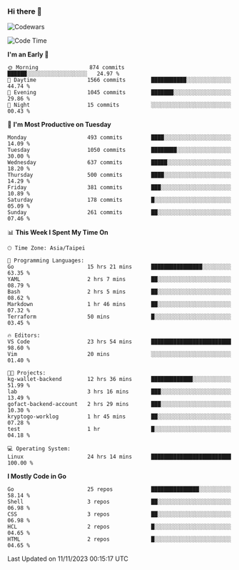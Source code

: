 ### Hi there 👋

![Codewars](https://www.codewars.com/users/omegaatt36/badges/small)

<!--START_SECTION:waka-->
![Code Time](http://img.shields.io/badge/Code%20Time-1%2C926%20hrs%2052%20mins-blue)

**I'm an Early 🐤** 

```text
🌞 Morning                874 commits         ██████░░░░░░░░░░░░░░░░░░░   24.97 % 
🌆 Daytime                1566 commits        ███████████░░░░░░░░░░░░░░   44.74 % 
🌃 Evening                1045 commits        ███████░░░░░░░░░░░░░░░░░░   29.86 % 
🌙 Night                  15 commits          ░░░░░░░░░░░░░░░░░░░░░░░░░   00.43 % 
```
📅 **I'm Most Productive on Tuesday** 

```text
Monday                   493 commits         ████░░░░░░░░░░░░░░░░░░░░░   14.09 % 
Tuesday                  1050 commits        ████████░░░░░░░░░░░░░░░░░   30.00 % 
Wednesday                637 commits         █████░░░░░░░░░░░░░░░░░░░░   18.20 % 
Thursday                 500 commits         ████░░░░░░░░░░░░░░░░░░░░░   14.29 % 
Friday                   381 commits         ███░░░░░░░░░░░░░░░░░░░░░░   10.89 % 
Saturday                 178 commits         █░░░░░░░░░░░░░░░░░░░░░░░░   05.09 % 
Sunday                   261 commits         ██░░░░░░░░░░░░░░░░░░░░░░░   07.46 % 
```


📊 **This Week I Spent My Time On** 

```text
🕑︎ Time Zone: Asia/Taipei

💬 Programming Languages: 
Go                       15 hrs 21 mins      ████████████████░░░░░░░░░   63.35 % 
YAML                     2 hrs 7 mins        ██░░░░░░░░░░░░░░░░░░░░░░░   08.79 % 
Bash                     2 hrs 5 mins        ██░░░░░░░░░░░░░░░░░░░░░░░   08.62 % 
Markdown                 1 hr 46 mins        ██░░░░░░░░░░░░░░░░░░░░░░░   07.32 % 
Terraform                50 mins             █░░░░░░░░░░░░░░░░░░░░░░░░   03.45 % 

🔥 Editors: 
VS Code                  23 hrs 54 mins      █████████████████████████   98.60 % 
Vim                      20 mins             ░░░░░░░░░░░░░░░░░░░░░░░░░   01.40 % 

🐱‍💻 Projects: 
kg-wallet-backend        12 hrs 36 mins      █████████████░░░░░░░░░░░░   51.99 % 
lab                      3 hrs 16 mins       ███░░░░░░░░░░░░░░░░░░░░░░   13.49 % 
gofact-backend-account   2 hrs 29 mins       ███░░░░░░░░░░░░░░░░░░░░░░   10.30 % 
kryptogo-worklog         1 hr 45 mins        ██░░░░░░░░░░░░░░░░░░░░░░░   07.28 % 
test                     1 hr                █░░░░░░░░░░░░░░░░░░░░░░░░   04.18 % 

💻 Operating System: 
Linux                    24 hrs 14 mins      █████████████████████████   100.00 % 
```

**I Mostly Code in Go** 

```text
Go                       25 repos            ███████████████░░░░░░░░░░   58.14 % 
Shell                    3 repos             ██░░░░░░░░░░░░░░░░░░░░░░░   06.98 % 
CSS                      3 repos             ██░░░░░░░░░░░░░░░░░░░░░░░   06.98 % 
HCL                      2 repos             █░░░░░░░░░░░░░░░░░░░░░░░░   04.65 % 
HTML                     2 repos             █░░░░░░░░░░░░░░░░░░░░░░░░   04.65 % 
```




 Last Updated on 11/11/2023 00:15:17 UTC
<!--END_SECTION:waka-->

<!--
**omegaatt36/omegaatt36** is a ✨ _special_ ✨ repository because its `README.md` (this file) appears on your GitHub profile.

Here are some ideas to get you started:

- 🔭 I’m currently working on ...
- 🌱 I’m currently learning ...
- 👯 I’m looking to collaborate on ...
- 🤔 I’m looking for help with ...
- 💬 Ask me about ...
- 📫 How to reach me: ...
- 😄 Pronouns: ...
- ⚡ Fun fact: ...
-->

